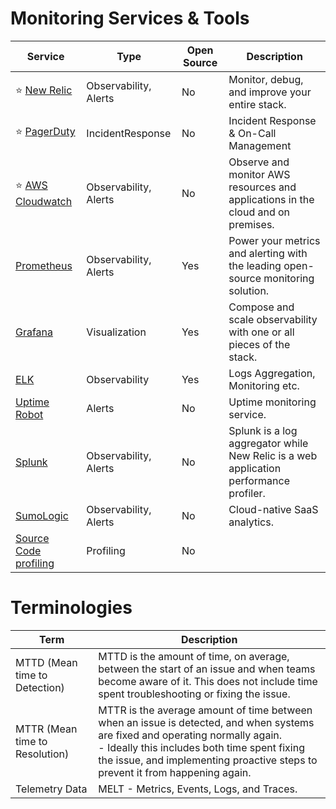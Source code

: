 
# Monitoring Services & Tools

| Service                                                                                          | Type                  | Open Source | Description                                                                           |
|--------------------------------------------------------------------------------------------------|-----------------------|-------------|---------------------------------------------------------------------------------------|
| :star: [New Relic](NewRelic/Readme.md)                                                           | Observability, Alerts | No          | Monitor, debug, and improve your entire stack.                                        |
| :star: [PagerDuty](IncidentResponse/PagerDuty.md)                                                | IncidentResponse      | No          | Incident Response & On-Call Management                                                |
| :star: [AWS Cloudwatch](../2_AWSServices/8_ObservabilityLogsServices/AmazonCloudWatch/Readme.md) | Observability, Alerts | No          | Observe and monitor AWS resources and applications in the cloud and on premises.      |
| [Prometheus](Prometheus.md)                                                                      | Observability, Alerts | Yes         | Power your metrics and alerting with the leading open-source monitoring solution.     |
| [Grafana](Grafana.md)                                                                            | Visualization         | Yes         | Compose and scale observability with one or all pieces of the stack.                  |
| [ELK](ELK.md)                                                                                    | Observability         | Yes         | Logs Aggregation, Monitoring etc.                                                     |
| [Uptime Robot](https://uptimerobot.com/)                                                         | Alerts                | No          | Uptime monitoring service.                                                            |
| [Splunk](https://www.splunk.com/)                                                                | Observability, Alerts | No          | Splunk is a log aggregator while New Relic is a web application performance profiler. |
| [SumoLogic](https://www.sumologic.com/)                                                          | Observability, Alerts | No          | Cloud-native SaaS analytics.                                                          |
| [Source Code profiling](https://aws.amazon.com/codeguru/)                                        | Profiling             | No          |                                                                                       |

# Terminologies

| Term                           | Description                                                                                                                                                                                                                                                        |
|--------------------------------|--------------------------------------------------------------------------------------------------------------------------------------------------------------------------------------------------------------------------------------------------------------------|
| MTTD (Mean time to Detection)  | MTTD is the amount of time, on average, between the start of an issue and when teams become aware of it. This does not include time spent troubleshooting or fixing the issue.                                                                                     |
| MTTR (Mean time to Resolution) | MTTR is the average amount of time between when an issue is detected, and when systems are fixed and operating normally again. <br/>- Ideally this includes both time spent fixing the issue, and implementing proactive steps to prevent it from happening again. |
| Telemetry Data                 | MELT - Metrics, Events, Logs, and Traces.                                                                                                                                                                                                                          |

